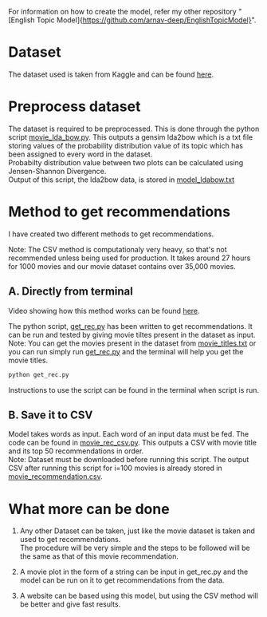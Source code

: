 For information on how to create the model, refer my other repository "[English Topic Model]{https://github.com/arnav-deep/EnglishTopicModel}".

# Dataset
The dataset used is taken from Kaggle and can be found [here](https://www.kaggle.com/jrobischon/wikipedia-movie-plots).

# Preprocess dataset
The dataset is required to be preprocessed. This is done through the python script [movie_lda_bow.py](https://github.com/arnav-deep/MovieRecommendation/blob/master/movie_lda_bow.py). This outputs a gensim lda2bow which is a txt file storing values of the probability distribution value of its topic which has been assigned to every word in the dataset.<br>
Probabilty distribution value between two plots can be calculated using Jensen-Shannon Divergence.<br>
Output of this script, the lda2bow data, is stored in [model_ldabow.txt](https://github.com/arnav-deep/MovieRecommendation/blob/master/movie_ldabow.txt)

# Method to get recommendations
I have created two different methods to get recommendations. 

Note: The CSV method is computationaly very heavy, so that's not recommended unless being used for production. It takes around 27 hours for 1000 movies and our movie dataset contains over 35,000 movies.

## A. Directly from terminal
Video showing how this method works can be found [here](https://drive.google.com/open?id=1zKI9-WiZsM4FT4043dBx4PGDZ4NXI4As).

The python script, [get_rec.py](https://github.com/arnav-deep/MovieRecommendation/blob/master/get_rec.py) has been written to get recommendations. It can be run and tested by giving movie tiltes present in the dataset as input.<br>
Note: You can get the movies present in the dataset from [movie_titles.txt](https://github.com/arnav-deep/MovieRecommendation/blob/master/movie_titles.txt) or you can run simply run [get_rec.py](https://github.com/arnav-deep/RecommendationLDA/blob/master/movie_rec/get_rec.py) and the terminal will help you get the movie titles.
```python
python get_rec.py
```
Instructions to use the script can be found in the terminal when script is run.

## B. Save it to CSV
Model takes words as input. Each word of an input data must be fed. The code can be found in [movie_rec_csv.py](https://github.com/arnav-deep/MovieRecommendation/blob/maste/movie_rec_csv.py). This outputs a CSV with movie title and its top 50 recommendations in order.<br>
Note: Dataset must be downloaded before running this script. The output CSV after running this script for i=100 movies is already stored in [movie_recommendation.csv](https://github.com/arnav-deep/MovieRecommendation/blob/master/movie_recommendation.csv).

# What more can be done
1. Any other Dataset can be taken, just like the movie dataset is taken and used to get recommendations.<br>
The procedure will be very simple and the steps to be followed will be the same as that of this movie recommendation.<br>

2. A movie plot in the form of a string can be input in get_rec.py and the model can be run on it to get recommendations from the data.<br>

3. A website can be based using this model, but using the CSV method will be better and give fast results.

